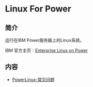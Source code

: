 # Linux For Power

## 简介
运行在IBM Power服务器上的Linux系统。

IBM 官方主页：[Enterprise Linux on Power](https://www.ibm.com/power/linux)

## 内容
- [PowerLinux-常见问题](https://gitbook.big1000.com/05-IBM_Operating_System/08-PowerLinux/10-PowerLinux-%E5%B8%B8%E8%A7%81%E9%97%AE%E9%A2%98.html)